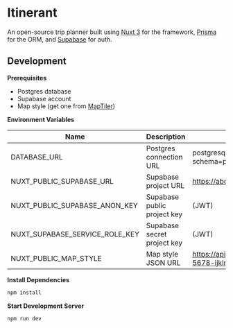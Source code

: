 # Itinerant

An open-source trip planner built using [Nuxt 3](https://v3.nuxtjs.org) for the framework, [Prisma](https://www.prisma.io) for the ORM, and [Supabase](https://supabase.com) for auth.

## Development

**Prerequisites**

- Postgres database
- Supabase account
- Map style (get one from [MapTiler](https://www.maptiler.com))

**Environment Variables**

Name|Description|Example
-|-|-
DATABASE_URL|Postgres connection URL|postgresql://user:password@localhost:5432/database?schema=public
NUXT_PUBLIC_SUPABASE_URL|Supabase project URL|https://abcdefghijklmnop.supabase.co
NUXT_PUBLIC_SUPABASE_ANON_KEY|Supabase public project key|(JWT)
NUXT_SUPABASE_SERVICE_ROLE_KEY|Supabase secret project key|(JWT)
NUXT_PUBLIC_MAP_STYLE|Map style JSON URL|https://api.maptiler.com/maps/abcdefgh-1234-abcd-5678-ijklmnopqrst/style.json?key=abcdefghijklmnop

**Install Dependencies**

```bash
npm install
```

**Start Development Server**

```bash
npm run dev
```
